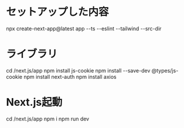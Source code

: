 
# セットアップした内容
npx create-next-app@latest app --ts --eslint --tailwind --src-dir

# ライブラリ
cd /next.js/app
npm install js-cookie
npm install --save-dev @types/js-cookie
npm install next-auth
npm install axios

# Next.js起動
cd /next.js/app
npm i
npm run dev


